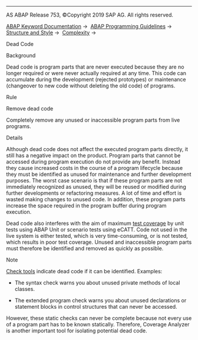   

* * *

AS ABAP Release 753, ©Copyright 2019 SAP AG. All rights reserved.

[ABAP Keyword Documentation](javascript:call_link\('abenabap.htm'\)) →  [ABAP Programming Guidelines](javascript:call_link\('abenabap_pgl.htm'\)) →  [Structure and Style](javascript:call_link\('abenstructure_style_guidl.htm'\)) →  [Complexity](javascript:call_link\('abencomplexity_guidl.htm'\)) → 

Dead Code

Background

Dead code is program parts that are never executed because they are no longer required or were never actually required at any time. This code can accumulate during the development (rejected prototypes) or maintenance (changeover to new code without deleting the old code) of programs.

Rule

Remove dead code

Completely remove any unused or inaccessible program parts from live programs.

Details

Although dead code does not affect the executed program parts directly, it still has a negative impact on the product. Program parts that cannot be accessed during program execution do not provide any benefit. Instead they cause increased costs in the course of a program lifecycle because they must be identified as unused for maintenance and further development purposes. The worst case scenario is that if these program parts are not immediately recognized as unused, they will be reused or modified during further developments or refactoring measures. A lot of time and effort is wasted making changes to unused code. In addition, these program parts increase the space required in the program buffer during program execution.

Dead code also interferes with the aim of maximum [test coverage](javascript:call_link\('abencorrectness_quality_guidl.htm'\) "Guideline") by unit tests using ABAP Unit or scenario tests using eCATT. Code not used in the live system is either tested, which is very time-consuming, or is not tested, which results in poor test coverage. Unused and inaccessible program parts must therefore be identified and removed as quickly as possible.

Note

[Check tools](javascript:call_link\('abencheck_correctness_guidl.htm'\) "Guideline") indicate dead code if it can be identified. Examples:

-   The syntax check warns you about unused private methods of local classes.

-   The extended program check warns you about unused declarations or statement blocks in control structures that can never be accessed.

However, these static checks can never be complete because not every use of a program part has to be known statically. Therefore, Coverage Analyzer is another important tool for isolating potential dead code.